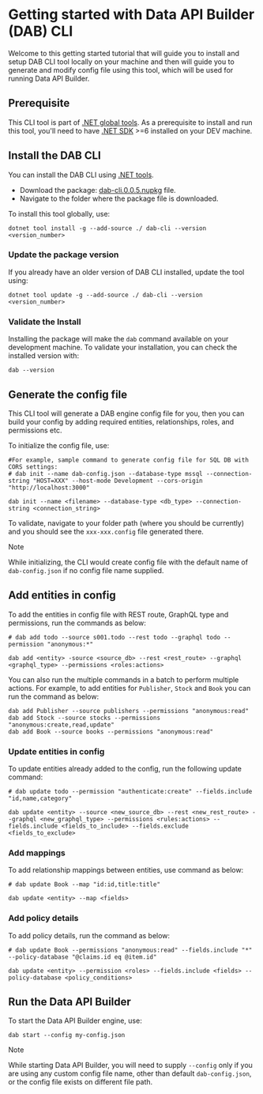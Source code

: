 # Getting started with Data API Builder (DAB) CLI

Welcome to this getting started tutorial that will guide you to install and setup DAB CLI tool locally on your machine and then will guide you to generate and modify config file using this tool, which will be used for running Data API Builder.

## Prerequisite

This CLI tool is part of [.NET global tools](https://www.nuget.org/packages?packagetype=dotnettool). As a prerequisite to install and run this tool, you'll need to have [.NET SDK](https://dotnet.microsoft.com/en-us/download) >=6 installed on your DEV machine.

## Install the DAB CLI

You can install the DAB CLI using [.NET tools](https://docs.microsoft.com/en-us/dotnet/core/tools/global-tools).

- Download the package: [dab-cli.0.0.5.nupkg](https://github.com/Azure/hawaii-cli/tags) file.
- Navigate to the folder where the package file is downloaded.

To install this tool globally, use:

```dotnetcli
dotnet tool install -g --add-source ./ dab-cli --version <version_number>
```

### Update the package version

If you already have an older version of DAB CLI installed, update the tool using:

```dotnetcli
dotnet tool update -g --add-source ./ dab-cli --version <version_number>
```

### Validate the Install

Installing the package will make the `dab` command available on your development machine. To validate your installation, you can check the installed version with:

```dotnetcli
dab --version
```

## Generate the config file

This CLI tool will generate a DAB engine config file for you, then you can build your config by adding required entities, relationships, roles, and permissions etc.

To initialize the config file, use:

```dotnetcli
#For example, sample command to generate config file for SQL DB with CORS settings:
# dab init --name dab-config.json --database-type mssql --connection-string "HOST=XXX" --host-mode Development --cors-origin "http://localhost:3000"

dab init --name <filename> --database-type <db_type> --connection-string <connection_string>
```

To validate, navigate to your folder path (where you should be currently) and you should see the `xxx-xxx.config` file generated there.

> [!NOTE]
> While initializing, the CLI would create config file with the default name of `dab-config.json` if no config file name supplied.

## Add entities in config

To add the entities in config file with REST route, GraphQL type and permissions, run the commands as below:
```dotnetcli
# dab add todo --source s001.todo --rest todo --graphql todo --permission "anonymous:*"

dab add <entity> -source <source_db> --rest <rest_route> --graphql <graphql_type> --permissions <roles:actions>
```

You can also run the multiple commands in a batch to perform multiple actions. For example, to add entities for `Publisher`, `Stock` and `Book` you can run the command as below:

```dotnetcli
dab add Publisher --source publishers --permissions "anonymous:read"
dab add Stock --source stocks --permissions "anonymous:create,read,update"
dab add Book --source books --permissions "anonymous:read"
```

### Update entities in config

To update entities already added to the config, run the following update command:

```dotnetcli
# dab update todo --permission "authenticate:create" --fields.include "id,name,category"

dab update <entity> --source <new_source_db> --rest <new_rest_route> --graphql <new_graphql_type> --permissions <rules:actions> --fields.include <fields_to_include> --fields.exclude <fields_to_exclude>
```

### Add mappings

To add relationship mappings between entities, use command as below:

```dotnetcli
# dab update Book --map "id:id,title:title"

dab update <entity> --map <fields>
```

### Add policy details

To add policy details, run the command as below:

```dotnetcli
# dab update Book --permissions "anonymous:read" --fields.include "*" --policy-database "@claims.id eq @item.id"

dab update <entity> --permission <roles> --fields.include <fields> --policy-database <policy_conditions>
```

## Run the Data API Builder

To start the Data API Builder engine, use:

```dotnetcli
dab start --config my-config.json
```

> [!NOTE]
> While starting Data API Builder, you will need to supply `--config` only if you are using any custom config file name, other than default `dab-config.json`, or the config file exists on different file path.
